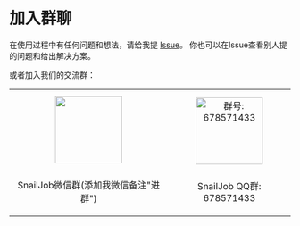 # 加入群聊

在使用过程中有任何问题和想法，请给我提 [Issue](https://gitee.com/aizuda/snail-job/issues)。
你也可以在Issue查看别人提的问题和给出解决方案。

或者加入我们的交流群：

<table>
  <tbody>
    <tr>
      <td align="center" valign="middle">
        <img src="/img/qrcode/wx.jpg" class="no-zoom" style="width:120px;margin: 10px;" />
        <p>SnailJob微信群(添加我微信备注"进群")</p>
      </td>
      <td align="center" valign="middle">
        <img src="/img/qrcode/qq.png" alt="群号: 678571433" class="no-zoom" style="width:120px;margin: 10px;" />
        <p>SnailJob QQ群: 678571433</p>
      </td>
    </tr>
  </tbody>
</table>